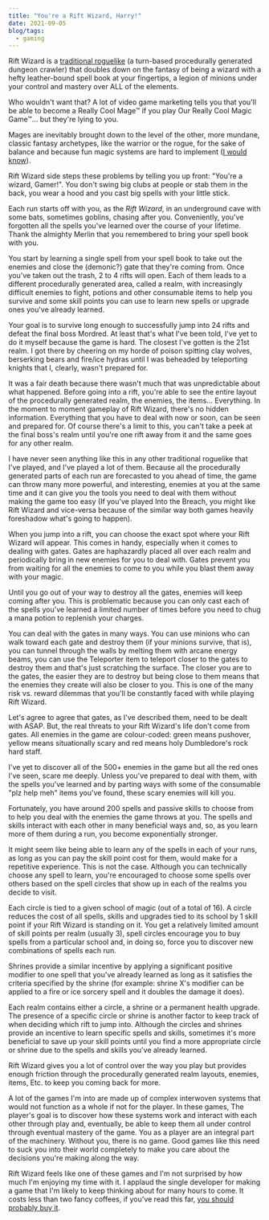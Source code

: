 ```yaml
---
title: "You're a Rift Wizard, Harry!"
date: 2021-09-05
blog/tags:
  - gaming
---
```


Rift Wizard is a
[traditional roguelike](http://roguebasin.com/index.php/What_a_roguelike_is) (a
turn-based procedurally generated dungeon crawler) that doubles down on the
fantasy of being a wizard with a hefty leather-bound spell book at your
fingertips, a legion of minions under your control and mastery over ALL of the
elements.

Who wouldn't want that? A lot of video game marketing tells you that you'll be
able to become a Really Cool Mage™ if you play Our Really Cool Magic Game™...
but they're lying to you.

Mages are inevitably brought down to the level of the other, more mundane,
classic fantasy archetypes, like the warrior or the rogue, for the sake of
balance and because fun magic systems are hard to implement
([I would know](/projects/2017-05-18/)).

Rift Wizard side steps these problems by telling you up front: "You're a wizard,
Gamer!". You don't swing big clubs at people or stab them in the back, you wear
a hood and you cast big spells with your little stick.

Each run starts off with you, as the _Rift Wizard_, in an underground cave with
some bats, sometimes goblins, chasing after you. Conveniently, you've forgotten
all the spells you've learned over the course of your lifetime. Thank the
almighty Merlin that you remembered to bring your spell book with you.

You start by learning a single spell from your spell book to take out the
enemies and close the (demonic?) gate that they're coming from. Once you've
taken out the trash, 2 to 4 rifts will open. Each of them leads to a different
procedurally generated area, called a realm, with increasingly difficult enemies
to fight, potions and other consumable items to help you survive and some skill
points you can use to learn new spells or upgrade ones you've already learned.

Your goal is to survive long enough to successfully jump into 24 rifts and
defeat the final boss Mordred. At least that's what I've been told, I've yet to
do it myself because the game is hard. The closest I've gotten is the 21st
realm. I got there by cheering on my horde of poison spitting clay wolves,
berserking bears and fire/ice hydras until I was beheaded by teleporting knights
that I, clearly, wasn't prepared for.

It was a fair death because there wasn't much that was unpredictable about what
happened. Before going into a rift, you're able to see the entire layout of the
procedurally generated realm, the enemies, the items… Everything. In the moment
to moment gameplay of Rift Wizard, there's no hidden information. Everything
that you have to deal with now or soon, can be seen and prepared for. Of course
there's a limit to this, you can't take a peek at the final boss's realm until
you're one rift away from it and the same goes for any other realm.

I have never seen anything like this in any other traditional roguelike that
I've played, and I've played a lot of them. Because all the procedurally
generated parts of each run are forecasted to you ahead of time, the game can
throw many more powerful, and interesting, enemies at you at the same time and
it can give you the tools you need to deal with them without making the game too
easy (If you've played Into the Breach, you might like Rift Wizard and
vice-versa because of the similar way both games heavily foreshadow what's going
to happen).

When you jump into a rift, you can choose the exact spot where your Rift Wizard
will appear. This comes in handy, especially when it comes to dealing with
gates. Gates are haphazardly placed all over each realm and periodically bring
in new enemies for you to deal with. Gates prevent you from waiting for all the
enemies to come to you while you blast them away with your magic.

Until you go out of your way to destroy all the gates, enemies will keep coming
after you. This is problematic because you can only cast each of the spells
you've learned a limited number of times before you need to chug a mana potion
to replenish your charges.

You can deal with the gates in many ways. You can use minions who can walk
toward each gate and destroy them (if your minions survive, that is), you can
tunnel through the walls by melting them with arcane energy beams, you can use
the Teleporter item to teleport closer to the gates to destroy them and that's
just scratching the surface. The closer you are to the gates, the easier they
are to destroy but being close to them means that the enemies they create will
also be closer to you. This is one of the many risk vs. reward dilemmas that
you'll be constantly faced with while playing Rift Wizard.

Let's agree to agree that gates, as I've described them, need to be dealt with
ASAP. But, the real threats to your Rift Wizard's life don't come from gates.
All enemies in the game are colour-coded: green means pushover, yellow means
situationally scary and red means holy Dumbledore's rock hard staff.

I've yet to discover all of the 500+ enemies in the game but all the red ones
I've seen, scare me deeply. Unless you've prepared to deal with them, with the
spells you've learned and by parting ways with some of the consumable "plz help
meh" items you've found, these scary enemies will kill you.

Fortunately, you have around 200 spells and passive skills to choose from to
help you deal with the enemies the game throws at you. The spells and skills
interact with each other in many beneficial ways and, so, as you learn more of
them during a run, you become exponentially stronger.

It might seem like being able to learn any of the spells in each of your runs,
as long as you can pay the skill point cost for them, would make for a
repetitive experience. This is not the case. Although you can technically choose
any spell to learn, you're encouraged to choose some spells over others based on
the spell circles that show up in each of the realms you decide to visit.

Each circle is tied to a given school of magic (out of a total of 16). A circle
reduces the cost of all spells, skills and upgrades tied to its school by 1
skill point if your Rift Wizard is standing on it. You get a relatively limited
amount of skill points per realm (usually 3), spell circles encourage you to buy
spells from a particular school and, in doing so, force you to discover new
combinations of spells each run.

Shrines provide a similar incentive by applying a significant positive modifier
to one spell that you've already learned as long as it satisfies the criteria
specified by the shrine (for example: shrine X's modifier can be applied to a
fire or ice sorcery spell and it doubles the damage it does).

Each realm contains either a circle, a shrine or a permanent health upgrade. The
presence of a specific circle or shrine is another factor to keep track of when
deciding which rift to jump into. Although the circles and shrines provide an
incentive to learn specific spells and skills, sometimes it's more beneficial to
save up your skill points until you find a more appropriate circle or shrine due
to the spells and skills you've already learned.

Rift Wizard gives you a lot of control over the way you play but provides enough
friction through the procedurally generated realm layouts, enemies, items, Etc.
to keep you coming back for more.

A lot of the games I'm into are made up of complex interwoven systems that would
not function as a whole if not for the player. In these games, The player's goal
is to discover how these systems work and interact with each other through play
and, eventually, be able to keep them all under control through eventual mastery
of the game. You as a player are an integral part of the machinery. Without you,
there is no game. Good games like this need to suck you into their world
completely to make you care about the decisions you're making along the way.

Rift Wizard feels like one of these games and I'm not surprised by how much I'm
enjoying my time with it. I applaud the single developer for making a game that
I'm likely to keep thinking about for many hours to come. It costs less than two
fancy coffees, if you've read this far,
[you should probably buy it](https://store.steampowered.com/app/1271280/Rift_Wizard/).
